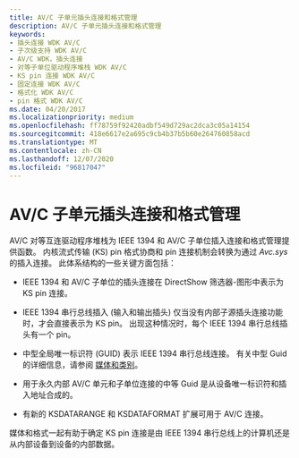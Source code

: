 ```yaml
---
title: AV/C 子单元插头连接和格式管理
description: AV/C 子单元插头连接和格式管理
keywords:
- 插头连接 WDK AV/C
- 子次级支持 WDK AV/C
- AV/C WDK，插头连接
- 对等子单位驱动程序堆栈 WDK AV/C
- KS pin 连接 WDK AV/C
- 固定连接 WDK AV/C
- 格式化 WDK AV/C
- pin 格式 WDK AV/C
ms.date: 04/20/2017
ms.localizationpriority: medium
ms.openlocfilehash: ff78759f92420adbf549d729ac2dca3c05a14154
ms.sourcegitcommit: 418e6617e2a695c9cb4b37b5b60e264760858acd
ms.translationtype: MT
ms.contentlocale: zh-CN
ms.lasthandoff: 12/07/2020
ms.locfileid: "96817047"
---
```

# <a name="avc-subunit-plug-connection-and-format-management"></a>AV/C 子单元插头连接和格式管理





AV/C 对等互连驱动程序堆栈为 IEEE 1394 和 AV/C 子单位插入连接和格式管理提供函数。 内核流式传输 (KS) pin 格式协商和 pin 连接机制会转换为通过 *Avc.sys* 的插入连接。 此体系结构的一些关键方面包括：

-   IEEE 1394 和 AV/C 子单位的插头连接在 DirectShow 筛选器-图形中表示为 KS pin 连接。

-   IEEE 1394 串行总线插入 (输入和输出插头) 仅当没有内部子源插头连接功能时，才会直接表示为 KS pin。 出现这种情况时，每个 IEEE 1394 串行总线插头有一个 pin。

-   中型全局唯一标识符 (GUID) 表示 IEEE 1394 串行总线连接。 有关中型 Guid 的详细信息，请参阅 [媒体和类别](mediums-and-categories.md)。

-   用于永久内部 AV/C 单元和子单位连接的中等 Guid 是从设备唯一标识符和插入地址合成的。

-   有新的 KSDATARANGE 和 KSDATAFORMAT 扩展可用于 AV/C 连接。

媒体和格式一起有助于确定 KS pin 连接是由 IEEE 1394 串行总线上的计算机还是从内部设备到设备的内部数据。

 

 




